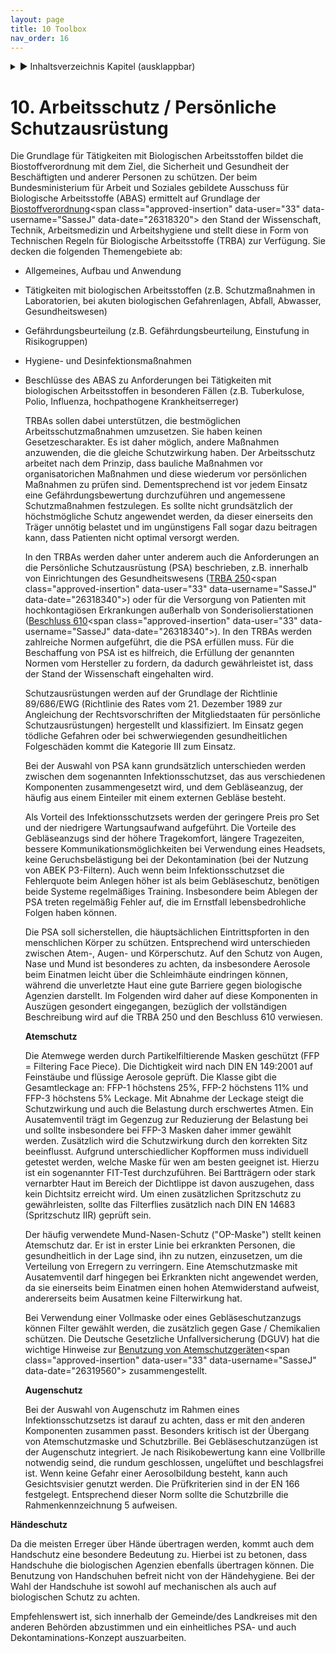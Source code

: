 ```yaml
---
layout: page
title: 10 Toolbox
nav_order: 16
---
```

 
<details markdown="block"> 
  <summary> 
      &#9658; Inhaltsverzeichnis Kapitel (ausklappbar) 
  </summary>
 
1. TOC
{:toc}
 </details>
 
   <p></p>
 
 
# <span class="approved-insertion" data-user="33" data-username="SasseJ" data-date="26318320">10. </span>Arbeitsschutz<span class="approved-insertion" data-user="33" data-username="SasseJ" data-date="26318320"> / Persönliche Schutzausrüstung</span>

Die Grundlage für Tätigkeiten mit Biologischen Arbeitsstoffen bildet die
Biostoffverordnung mit dem Ziel, die Sicherheit und Gesundheit der
Beschäftigten und anderer Personen zu
schützen.<span class="approved-insertion" data-user="33" data-username="SasseJ" data-date="26318320">
</span>Der beim Bundesministerium für Arbeit und Soziales gebildete
Ausschuss für Biologische Arbeitsstoffe (ABAS) ermittelt
<span class="approved-insertion" data-user="33" data-username="SasseJ" data-date="26318320">auf
Grundlage der
</span>[<span class="approved-insertion" data-user="33" data-username="SasseJ" data-date="26318320">Biostoffverordnung</span>](https://www.gesetze-im-internet.de/biostoffv_2013/BJNR251410013.html "https://www.gesetze-im-internet.de/biostoffv_2013/BJNR251410013.html")<span class="approved-insertion" data-user="33" data-username="SasseJ" data-date="26318320">
</span>den Stand der Wissenschaft, Technik, Arbeitsmedizin und
Arbeitshygiene und stellt diese in Form von Technischen Regeln für
Biologische Arbeitsstoffe (TRBA) zur
Verfügung<span class="approved-insertion" data-user="33" data-username="SasseJ" data-date="26318340">.</span><span class="approved-insertion" data-user="33" data-username="SasseJ" data-date="26318330">
</span><span class="approved-insertion" data-user="33" data-username="SasseJ" data-date="26318340">Sie
decken
die</span><span class="approved-insertion" data-user="33" data-username="SasseJ" data-date="26318330">
folgende</span><span class="approved-insertion" data-user="33" data-username="SasseJ" data-date="26318340">n</span><span class="approved-insertion" data-user="33" data-username="SasseJ" data-date="26318330">
Themengebiete ab: </span>

  - Allgemeines, Aufbau und
    Anwendung<span class="approved-insertion" data-user="33" data-username="SasseJ" data-date="26318330">
    </span>

  - Tätigkeiten mit biologischen
    Arbeitsstoffen<span class="approved-insertion" data-user="33" data-username="SasseJ" data-date="26318330">
    (z.B. Schutzmaßnahmen in Laboratorien, bei akuten biologischen
    Gefahrenlagen, Abfall, Abwasser,
    Gesundheitswesen)</span>

  - Gefährdungsbeurteilung<span class="approved-insertion" data-user="33" data-username="SasseJ" data-date="26318330">
    (z.B. Gefährdungsbeurteilung, Einstufung in Risikogruppen</span>)

  - Hygiene- und Desinfektionsmaßnahmen

  - Beschlüsse
    des<span class="approved-insertion" data-user="35" data-username="PukropskiG" data-date="26319580">
    </span>ABAS zu Anforderungen bei Tätigkeiten mit biologischen
    Arbeitsstoffen in besonderen
    Fällen<span class="approved-insertion" data-user="33" data-username="SasseJ" data-date="26318340">
    (z.B. Tuberkulose, Polio, Influenza, hochpathogene
    Krankheitserreger)
    </span>
    
    <span class="approved-insertion" data-user="33" data-username="SasseJ" data-date="26319370">TRBAs
    sollen dabei unterstützen, die bestmöglichen Arbeitsschutzmaßnahmen
    umzusetzen.
    </span><span class="approved-insertion" data-user="33" data-username="SasseJ" data-date="26319380">Sie
    haben keinen Gesetzescharakter. Es ist daher möglich, andere
    Maßnahmen anzuwenden, die die gleiche Schutzwirkung haben.
    </span><span class="approved-insertion" data-user="33" data-username="SasseJ" data-date="26319400">Der
    Arbeitsschutz arbeitet nach dem Prinzip, dass bauliche Maßnahmen vor
    organisatorichen Maßnahmen und diese wiederum vor persönlichen
    Maßnahmen zu prüfen sind. Dementsprechend ist vor jedem Einsatz
    eine Gefährdungsbewertung durchzuführen und angemessene
    Schutzmaßnahmen festzulegen. Es sollte nicht grundsätzlich der
    höchstmögliche Schutz angewendet werden, da dieser einerseits den
    Träger unnötig belastet und im ungünstigens Fall sogar dazu
    beitragen kann, dass Patienten nicht optimal versorgt werden.
    </span>
    
    <span class="approved-insertion" data-user="33" data-username="SasseJ" data-date="26318340">In
    den TRBAs werden
    </span><span class="approved-insertion" data-user="33" data-username="SasseJ" data-date="26319400">daher
    </span><span class="approved-insertion" data-user="33" data-username="SasseJ" data-date="26318340">unter
    anderem auch die Anforderungen an die Persönliche Schutzausrüstung
    (PSA) beschrieben, z.B. innerhalb von Einrichtungen des
    Gesundheitswesens
    (</span>[<span class="approved-insertion" data-user="33" data-username="SasseJ" data-date="26318340">TRBA
    250</span>](https://www.baua.de/DE/Angebote/Rechtstexte-und-Technische-Regeln/Regelwerk/TRBA/TRBA-250.html "https://www.baua.de/DE/Angebote/Rechtstexte-und-Technische-Regeln/Regelwerk/TRBA/TRBA-250.html")<span class="approved-insertion" data-user="33" data-username="SasseJ" data-date="26318340">)
    oder für die Versorgung von Patienten mit hochkontagiösen
    Erkrankungen außerhalb von Sonderisolierstationen
    (</span>[<span class="approved-insertion" data-user="33" data-username="SasseJ" data-date="26318340">Beschluss
    610</span>](https://www.baua.de/DE/Angebote/Rechtstexte-und-Technische-Regeln/Regelwerk/TRBA/Beschluss-610.html "https://www.baua.de/DE/Angebote/Rechtstexte-und-Technische-Regeln/Regelwerk/TRBA/Beschluss-610.html")<span class="approved-insertion" data-user="33" data-username="SasseJ" data-date="26318340">).
    In den TRBAs werden zahlreiche Normen aufgeführt,
    d</span><span class="approved-insertion" data-user="33" data-username="SasseJ" data-date="26318350">ie
    die PSA erfüllen muss. Für die Beschaffung von PSA ist es hilfreich,
    die Erfüllung der genannten Normen vom Hersteller zu fordern, da
    dadurch gewährleistet ist, dass der Stand der Wissenschaft
    eingehalten wird. </span>
    
    Schutzausrüstungen werden auf der Grundlage der Richtlinie
    89/686/EWG (Richtlinie des Rates vom 21. Dezember 1989 zur
    Angleichung der Rechtsvorschriften der Mitgliedstaaten für
    persönliche Schutzausrüstungen) hergestellt und klassifiziert.
    <span class="approved-insertion" data-user="33" data-username="SasseJ" data-date="26319570">I</span>m
    Einsatz gegen tödliche Gefahren oder bei schwerwiegenden
    gesundheitlichen
    Folgeschäden<span class="approved-insertion" data-user="33" data-username="SasseJ" data-date="26319570">
    kommt die </span>Kategorie
    III<span class="approved-insertion" data-user="33" data-username="SasseJ" data-date="26319570">
    zum
    Einsatz</span>.<span class="approved-insertion" data-user="33" data-username="SasseJ" data-date="26319570">
    </span>
    
    <span class="approved-insertion" data-user="33" data-username="SasseJ" data-date="26318380">Bei
    der Auswahl von PSA kann grundsätzlich unterschieden werden zwischen
    dem sogenannten Infektionsschutzset, das aus verschiedenen
    Komponenten zusammengesetzt wird, und dem Gebläseanzug, der häufig
    </span><span class="approved-insertion" data-user="33" data-username="SasseJ" data-date="26319380">aus
    </span><span class="approved-insertion" data-user="33" data-username="SasseJ" data-date="26318380">ein</span><span class="approved-insertion" data-user="33" data-username="SasseJ" data-date="26319380">em</span><span class="approved-insertion" data-user="33" data-username="SasseJ" data-date="26318380">
    Einteiler mit einem externen Gebläse
    </span><span class="approved-insertion" data-user="33" data-username="SasseJ" data-date="26319380">besteht</span><span class="approved-insertion" data-user="33" data-username="SasseJ" data-date="26318380">.
    </span><span class="approved-insertion" data-user="33" data-username="SasseJ" data-date="26319390">
    </span>
    
    <span class="approved-insertion" data-user="33" data-username="SasseJ" data-date="26318380">Als
    Vorteil des Infektionsschutzsets werden der
    geringe</span><span class="approved-insertion" data-user="33" data-username="SasseJ" data-date="26319380">re</span><span class="approved-insertion" data-user="33" data-username="SasseJ" data-date="26318380">
    Preis</span><span class="approved-insertion" data-user="33" data-username="SasseJ" data-date="26318390">
    pro
    Set</span><span class="approved-insertion" data-user="33" data-username="SasseJ" data-date="26318380">
    und der niedrigere Wartungsaufwand aufgeführt. Die Vorteile des
    Gebläseanzugs sind der höhere Tragekomfort, längere Tragezeiten,
    bessere Kommunikationsmöglichkeiten bei Verwendung eines Headsets,
    keine Geruchsbelästigung bei der Dekontamination (bei der Nutzung
    von ABEK P3-Filtern). Auch wenn beim Infektionsschutzset die
    Fehlerquote beim Anlegen höher ist als beim Gebläseschutz, benötigen
    beide Systeme regelmäßiges Training. Insbesondere beim Ablegen der
    PSA treten
    reg</span><span class="approved-insertion" data-user="33" data-username="SasseJ" data-date="26318390">elmäßig
    Fehler auf, die im Ernstfall lebensbedrohliche Folgen haben können.
    </span>
    
    Die PSA soll sicherstellen, die häuptsächlichen Eintrittspforten in
    den menschlichen Körper zu schützen. Entsprechend wird unterschieden
    zwischen Atem-, Augen- und Körperschutz. Auf den Schutz von Augen,
    Nase und Mund ist besonderes zu achten, da insbesondere Aerosole
    beim Einatmen leicht über die Schleimhäute eindringen können,
    während die unverletzte Haut eine gute Barriere gegen biologische
    Agenzien darstellt.
    <span class="approved-insertion" data-user="33" data-username="SasseJ" data-date="26319590">Im
    Folgenden wird daher auf diese Komponenten
    </span><span class="approved-insertion" data-user="33" data-username="SasseJ" data-date="26319600">in
    Auszügen
    </span><span class="approved-insertion" data-user="33" data-username="SasseJ" data-date="26319590">gesondert
    eingegangen,
    </span><span class="approved-insertion" data-user="33" data-username="SasseJ" data-date="26319600">bezüglich
    der vollständigen Beschreibung wird auf die TRBA 250 und den
    Beschluss 610 verwiesen.
    </span>
    
    **<span class="approved-insertion" data-user="33" data-username="SasseJ" data-date="26319480">Atemschutz
    </span>**
    
    <span class="approved-insertion" data-user="33" data-username="SasseJ" data-date="26319480">Die
    Atemwege werden durch Partikelfiltierende Masken geschützt (FFP =
    Filtering Face Piece). Die Dichtigkeit wird nach DIN EN 149:2001 auf
    Feinstäube und flüssige Aerosole geprüft. Die Klasse gibt die
    Gesamtleckage an: FFP-1 höchstens 25%, FFP-2 höchstens 11% und FFP-3
    höchstens 5% Leckage. Mit Abnahme der Leckage steigt die
    Schutzwirkung und auch die
    Belastun</span><span class="approved-insertion" data-user="33" data-username="SasseJ" data-date="26319490">g
    durch erschwertes Atmen.
    </span><span class="approved-insertion" data-user="33" data-username="SasseJ" data-date="26319590">Ein
    Ausatemventil trägt im Gegenzug zur Reduzierung der Belastung bei
    und sollte insbesondere bei FFP-3 Masken daher immer gewählt werden.
    </span><span class="approved-insertion" data-user="33" data-username="SasseJ" data-date="26319490">Zusätzlich
    wird die Schutzwirkung durch den korrekten Sitz beeinflusst.
    Aufgrund unterschiedlicher Kopfformen muss individuell getestet
    werden, welche Maske für wen am besten geeignet ist. Hierzu ist ein
    sogenannter FIT-Test durchzuführen. Bei Bartträgern oder stark
    vernarbter Haut im Bereich der Dichtlippe ist davon auszugehen, dass
    kein Dichtsitz erreicht wird.
    </span><span class="approved-insertion" data-user="33" data-username="SasseJ" data-date="26319590">Um
    einen zusätzlichen Spritzschutz zu gewährleisten, sollte das
    </span>Filterflies zusätzlich nach DIN EN 14683 (Spritzschutz
    IIR)<span class="approved-insertion" data-user="33" data-username="SasseJ" data-date="26319590">
    geprüft sein. </span>
    
    Der häufig verwendete Mund-Nasen-Schutz ("OP-Maske") stellt keinen
    Atemschutz dar. Er ist in erster Linie bei erkrankten Personen, die
    gesundheitlich in der Lage sind, ihn zu nutzen, einzusetzen, um die
    Verteilung von Erregern zu
    verringern.<span class="approved-insertion" data-user="33" data-username="SasseJ" data-date="26319590">
    Eine Atemschutzmaske mit Ausatemventil darf hingegen bei Erkrankten
    nicht angewendet werden, da sie einerseits beim Einatmen einen hohen
    Atemwiderstand aufweist, andererseits beim Ausatmen keine
    Filterwirkung hat.
    </span>
    
    <span class="approved-insertion" data-user="33" data-username="SasseJ" data-date="26319490">Bei
    Verwendung einer Vollmaske oder eines Gebläseschutzanzugs können
    Filter gewählt werden, die zusätzlich gegen Gase
    </span><span class="approved-insertion" data-user="33" data-username="SasseJ" data-date="26319560">/
    Chemikalien
    </span><span class="approved-insertion" data-user="33" data-username="SasseJ" data-date="26319490">schützen.
    </span><span class="approved-insertion" data-user="33" data-username="SasseJ" data-date="26319560">Die
    Deutsche Gesetzliche Unfallversicherung (DGUV) hat die wichtige
    Hinweise zur </span>[Benutzung von
    Atemschutzgeräten](https://publikationen.dguv.de/regelwerk/regeln/1011/benutzung-von-atemschutzgeraeten "https://publikationen.dguv.de/regelwerk/regeln/1011/benutzung-von-atemschutzgeraeten")<span class="approved-insertion" data-user="33" data-username="SasseJ" data-date="26319560">
    zusammengestellt.
    </span>
    
    **<span class="approved-insertion" data-user="33" data-username="SasseJ" data-date="26319490">Augenschutz</span>**
    
    <span class="approved-insertion" data-user="33" data-username="SasseJ" data-date="26319570">Bei
    der Auswahl von Augenschutz
    </span><span class="approved-insertion" data-user="33" data-username="SasseJ" data-date="26319580">im
    Rahmen eines Infektionsschutzsetzs
    </span><span class="approved-insertion" data-user="33" data-username="SasseJ" data-date="26319570">ist
    darauf zu achten,
    </span><span class="approved-insertion" data-user="33" data-username="SasseJ" data-date="26319580">dass
    er mit den anderen Komponenten zusammen passt. Besonders kritisch
    ist der Übergang von Atemschutzmaske und Schutzbrille.
    </span><span class="approved-insertion" data-user="33" data-username="SasseJ" data-date="26319590">Bei
    Gebläseschutzanzügen ist der Augenschutz integriert.
    </span><span class="approved-insertion" data-user="33" data-username="SasseJ" data-date="26319580">Je
    nach Risikobewertung kann eine Vollbrille notwendig seind, die
    rundum geschlossen, ungelüftet und beschlagsfrei ist. Wenn keine
    Gefahr einer Aerosolbildung besteht, kann auch Gesichtsvisier
    genutzt werden. Die Prüfkriterien sind in der EN 166 festgelegt.
    Entsprechend dieser Norm sollte die Schutzbrille die
    </span>Rahmenkennzeichnung
    5<span class="approved-insertion" data-user="33" data-username="SasseJ" data-date="26319580">
    aufweisen.
</span>

**<span class="approved-insertion" data-user="33" data-username="SasseJ" data-date="26319490">Händeschutz</span>**

<span class="approved-insertion" data-user="33" data-username="SasseJ" data-date="26319400">Da
die meisten Erreger über Hände übertragen werden, kommt auch dem
Handschutz eine besondere Bedeutung zu. Hierbei ist zu betonen, dass
Handschuhe die biologischen Agenzien ebenfalls übertragen können. Die
Benutzung von Handschuhen befreit nicht von der Händehygiene.
</span><span class="approved-insertion" data-user="33" data-username="SasseJ" data-date="26319590">Bei
der Wahl der Handschuhe ist sowohl auf mechanischen als auch auf
biologischen Schutz zu achten. </span>

Empfehlenswert ist, sich innerhalb der Gemeinde/des Landkreises mit den
anderen Behörden abzustimmen und ein einheitliches PSA- und auch
Dekontaminations-Konzept auszuarbeiten.

<div class="section fnlist" data-role="doc-footnotes">

</div>
